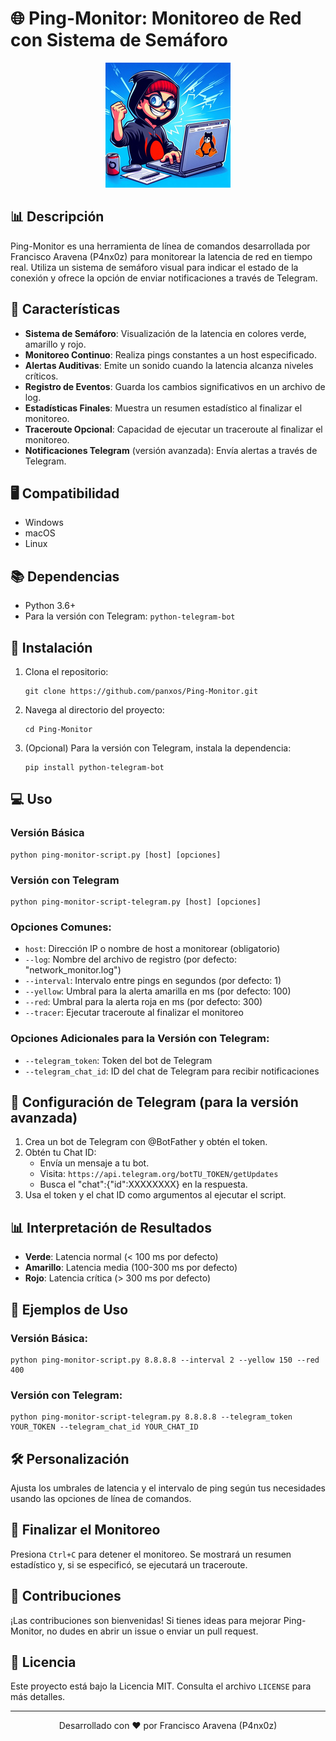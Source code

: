 # 🌐 Ping-Monitor: Monitoreo de Red con Sistema de Semáforo

<p align="center">
  <img src="https://raw.githubusercontent.com/panxos/ConfServerDebian/main/panxos_logo.png" alt="Logo" width="200" height="200">
</p>

## 📊 Descripción

Ping-Monitor es una herramienta de línea de comandos desarrollada por Francisco Aravena (P4nx0z) para monitorear la latencia de red en tiempo real. Utiliza un sistema de semáforo visual para indicar el estado de la conexión y ofrece la opción de enviar notificaciones a través de Telegram.

## 🌟 Características

- **Sistema de Semáforo**: Visualización de la latencia en colores verde, amarillo y rojo.
- **Monitoreo Continuo**: Realiza pings constantes a un host especificado.
- **Alertas Auditivas**: Emite un sonido cuando la latencia alcanza niveles críticos.
- **Registro de Eventos**: Guarda los cambios significativos en un archivo de log.
- **Estadísticas Finales**: Muestra un resumen estadístico al finalizar el monitoreo.
- **Traceroute Opcional**: Capacidad de ejecutar un traceroute al finalizar el monitoreo.
- **Notificaciones Telegram** (versión avanzada): Envía alertas a través de Telegram.

## 🖥️ Compatibilidad

- Windows
- macOS
- Linux

## 📚 Dependencias

- Python 3.6+
- Para la versión con Telegram: `python-telegram-bot`

## 🚀 Instalación

1. Clona el repositorio:
   ```
   git clone https://github.com/panxos/Ping-Monitor.git
   ```
2. Navega al directorio del proyecto:
   ```
   cd Ping-Monitor
   ```
3. (Opcional) Para la versión con Telegram, instala la dependencia:
   ```
   pip install python-telegram-bot
   ```

## 💻 Uso

### Versión Básica

```
python ping-monitor-script.py [host] [opciones]
```

### Versión con Telegram

```
python ping-monitor-script-telegram.py [host] [opciones]
```

### Opciones Comunes:

- `host`: Dirección IP o nombre de host a monitorear (obligatorio)
- `--log`: Nombre del archivo de registro (por defecto: "network_monitor.log")
- `--interval`: Intervalo entre pings en segundos (por defecto: 1)
- `--yellow`: Umbral para la alerta amarilla en ms (por defecto: 100)
- `--red`: Umbral para la alerta roja en ms (por defecto: 300)
- `--tracer`: Ejecutar traceroute al finalizar el monitoreo

### Opciones Adicionales para la Versión con Telegram:

- `--telegram_token`: Token del bot de Telegram
- `--telegram_chat_id`: ID del chat de Telegram para recibir notificaciones

## 🔧 Configuración de Telegram (para la versión avanzada)

1. Crea un bot de Telegram con @BotFather y obtén el token.
2. Obtén tu Chat ID:
   - Envía un mensaje a tu bot.
   - Visita: `https://api.telegram.org/botTU_TOKEN/getUpdates`
   - Busca el "chat":{"id":XXXXXXXX} en la respuesta.
3. Usa el token y el chat ID como argumentos al ejecutar el script.

## 📊 Interpretación de Resultados

- **Verde**: Latencia normal (< 100 ms por defecto)
- **Amarillo**: Latencia media (100-300 ms por defecto)
- **Rojo**: Latencia crítica (> 300 ms por defecto)

## 📝 Ejemplos de Uso

### Versión Básica:
```
python ping-monitor-script.py 8.8.8.8 --interval 2 --yellow 150 --red 400
```

### Versión con Telegram:
```
python ping-monitor-script-telegram.py 8.8.8.8 --telegram_token YOUR_TOKEN --telegram_chat_id YOUR_CHAT_ID
```

## 🛠️ Personalización

Ajusta los umbrales de latencia y el intervalo de ping según tus necesidades usando las opciones de línea de comandos.

## 🚪 Finalizar el Monitoreo

Presiona `Ctrl+C` para detener el monitoreo. Se mostrará un resumen estadístico y, si se especificó, se ejecutará un traceroute.

## 🤝 Contribuciones

¡Las contribuciones son bienvenidas! Si tienes ideas para mejorar Ping-Monitor, no dudes en abrir un issue o enviar un pull request.

## 📜 Licencia

Este proyecto está bajo la Licencia MIT. Consulta el archivo `LICENSE` para más detalles.

---

<p align="center">
  Desarrollado con ❤️ por Francisco Aravena (P4nx0z)
</p>
